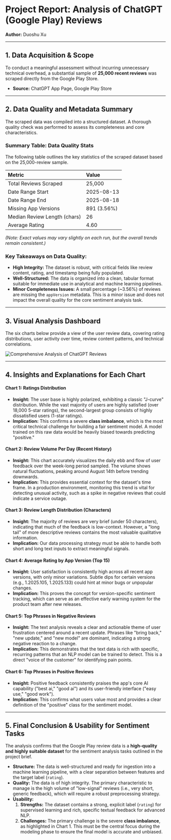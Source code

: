 # **Project Report: Analysis of ChatGPT (Google Play) Reviews**

**Author:** Duoshu Xu

---

## **1. Data Acquisition & Scope**

To conduct a meaningful assessment without incurring unnecessary technical overhead, a substantial sample of **25,000 recent reviews** was scraped directly from the Google Play Store.

*   **Source:** ChatGPT App Page, Google Play Store

---

## **2. Data Quality and Metadata Summary**

The scraped data was compiled into a structured dataset. A thorough quality check was performed to assess its completeness and core characteristics.

### **Summary Table: Data Quality Stats**

The following table outlines the key statistics of the scraped dataset based on the 25,000-review sample.

| Metric                       | Value                   |
| :--------------------------- | :---------------------- |
| Total Reviews Scraped        | 25,000                  |
| Date Range Start             | 2025-08-13              |
| Date Range End               | 2025-08-18              |
| Missing App Versions         | 891 (3.56%)             |
| Median Review Length (chars) | 26                      |
| Average Rating               | 4.60                    |

*(Note: Exact values may vary slightly on each run, but the overall trends remain consistent.)*

### **Key Takeaways on Data Quality:**
*   **High Integrity:** The dataset is robust, with critical fields like review content, rating, and timestamp being fully populated.
*   **Well-Structured:** The data is organized into a clean, tabular format suitable for immediate use in analytical and machine learning pipelines.
*   **Minor Completeness Issues:** A small percentage (~3.56%) of reviews are missing the `appVersion` metadata. This is a minor issue and does not impact the overall quality for the core sentiment analysis task.

---

## **3. Visual Analysis Dashboard**

The six charts below provide a view of the user review data, covering rating distributions, user activity over time, review content patterns, and technical correlations.

![Comprehensive Analysis of ChatGPT Reviews](your_final_image_name.png)

---

## **4. Insights and Explanations for Each Chart**

#### **Chart 1: Ratings Distribution**
*   **Insight:** The user base is highly polarized, exhibiting a classic "J-curve" distribution. While the vast majority of users are highly satisfied (over 18,000 5-star ratings), the second-largest group consists of highly dissatisfied users (1-star ratings).
*   **Implication:** This confirms a severe **class imbalance**, which is the most critical technical challenge for building a fair sentiment model. A model trained on this raw data would be heavily biased towards predicting "positive."

#### **Chart 2: Review Volume Per Day (Recent History)**
*   **Insight:** This chart accurately visualizes the daily ebb and flow of user feedback over the week-long period sampled. The volume shows natural fluctuations, peaking around August 14th before trending downwards.
*   **Implication:** This provides essential context for the dataset's time frame. In a production environment, monitoring this trend is vital for detecting unusual activity, such as a spike in negative reviews that could indicate a service outage.

#### **Chart 3: Review Length Distribution (Characters)**
*   **Insight:** The majority of reviews are very brief (under 50 characters), indicating that much of the feedback is low-context. However, a "long tail" of more descriptive reviews contains the most valuable qualitative information.
*   **Implication:** Our data processing strategy must be able to handle both short and long text inputs to extract meaningful signals.

#### **Chart 4: Average Rating by App Version (Top 15)**
*   **Insight:** User satisfaction is consistently high across all recent app versions, with only minor variations. Subtle dips for certain versions (e.g., 1.2025.105, 1.2025.133) could hint at minor bugs or unpopular changes.
*   **Implication:** This proves the concept for version-specific sentiment tracking, which can serve as an effective early warning system for the product team after new releases.

#### **Chart 5: Top Phrases in Negative Reviews**
*   **Insight:** The text analysis reveals a clear and actionable theme of user frustration centered around a recent update. Phrases like "bring back," "new update," and "new model" are dominant, indicating a strong negative reaction to a change.
*   **Implication:** This demonstrates that the text data is rich with specific, recurring patterns that an NLP model can be trained to detect. This is a direct "voice of the customer" for identifying pain points.

#### **Chart 6: Top Phrases in Positive Reviews**
*   **Insight:** Positive feedback consistently praises the app's core AI capability ("best ai," "good ai") and its user-friendly interface ("easy use," "good work").
*   **Implication:** This confirms what users value most and provides a clear definition of the "positive" class for the sentiment model.

---

## **5. Final Conclusion & Usability for Sentiment Tasks**

The analysis confirms that the Google Play review data is a **high-quality and highly suitable dataset** for the sentiment analysis tasks outlined in the project brief.

*   **Structure:** The data is well-structured and ready for ingestion into a machine learning pipeline, with a clear separation between features and the target label (`rating`).
*   **Quality:** The data is of high integrity. The primary characteristic to manage is the high volume of "low-signal" reviews (i.e., very short, generic feedback), which will require a robust preprocessing strategy.
*   **Usability:**
    1.  **Strengths:** The dataset contains a strong, explicit label (`rating`) for supervised learning and rich, specific textual feedback for advanced NLP.
    2.  **Challenges:** The primary challenge is the severe **class imbalance**, as highlighted in Chart 1. This must be the central focus during the modeling phase to ensure the final model is accurate and unbiased.
